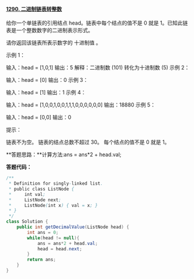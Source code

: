 #### [1290. 二进制链表转整数](https://leetcode-cn.com/problems/convert-binary-number-in-a-linked-list-to-integer/)

给你一个单链表的引用结点 head。链表中每个结点的值不是 0 就是 1。已知此链表是一个整数数字的二进制表示形式。

请你返回该链表所表示数字的 十进制值 。

示例 1：

输入：head = [1,0,1]
输出：5
解释：二进制数 (101) 转化为十进制数 (5)
示例 2：

输入：head = [0]
输出：0
示例 3：

输入：head = [1]
输出：1
示例 4：

输入：head = [1,0,0,1,0,0,1,1,1,0,0,0,0,0,0]
输出：18880
示例 5：

输入：head = [0,0]
输出：0


提示：

链表不为空。
链表的结点总数不超过 30。
每个结点的值不是 0 就是 1。



**答题思路：**计算方法:ans = ans*2 + head.val;



**答题代码：**

```java
/**
 * Definition for singly-linked list.
 * public class ListNode {
 *     int val;
 *     ListNode next;
 *     ListNode(int x) { val = x; }
 * }
 */
class Solution {
    public int getDecimalValue(ListNode head) {
        int ans = 0;
        while(head != null){
            ans = ans*2 + head.val;
            head = head.next;
        }
        return ans;
    }
}
```

